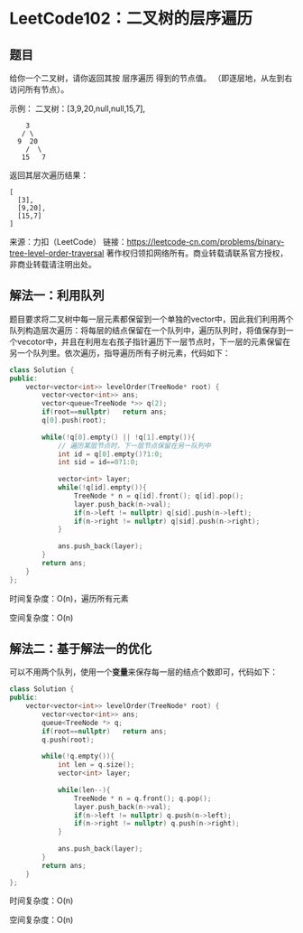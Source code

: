 # LeetCode102：二叉树的层序遍历

## 题目

给你一个二叉树，请你返回其按 层序遍历 得到的节点值。 （即逐层地，从左到右访问所有节点）。

 

示例：
二叉树：[3,9,20,null,null,15,7],

        3
       / \
      9  20
        /  \
       15   7

返回其层次遍历结果：

```
[
  [3],
  [9,20],
  [15,7]
]
```

来源：力扣（LeetCode）
链接：https://leetcode-cn.com/problems/binary-tree-level-order-traversal
著作权归领扣网络所有。商业转载请联系官方授权，非商业转载请注明出处。

## 解法一：利用队列

题目要求将二叉树中每一层元素都保留到一个单独的vector中，因此我们利用两个队列构造层次遍历：将每层的结点保留在一个队列中，遍历队列时，将值保存到一个vecotor中，并且在利用左右孩子指针遍历下一层节点时，下一层的元素保留在另一个队列里。依次遍历，指导遍历所有子树元素，代码如下：

```c++
class Solution {
public:
    vector<vector<int>> levelOrder(TreeNode* root) {
        vector<vector<int>> ans;
        vector<queue<TreeNode *>> q(2);
        if(root==nullptr)   return ans;
        q[0].push(root);
        
        while(!q[0].empty() || !q[1].empty()){
			// 遍历某层节点时，下一层节点保留在另一队列中
            int id = q[0].empty()?1:0;
            int sid = id==0?1:0;
            
            vector<int> layer;    
            while(!q[id].empty()){
                TreeNode * n = q[id].front(); q[id].pop();
                layer.push_back(n->val);
                if(n->left != nullptr) q[sid].push(n->left);
                if(n->right != nullptr) q[sid].push(n->right);
            }
            
            ans.push_back(layer);
        }
        return ans;
    }
};
```

时间复杂度：O(n)，遍历所有元素

空间复杂度：O(n)



## 解法二：基于解法一的优化

可以不用两个队列，使用一个**变量**来保存每一层的结点个数即可，代码如下：

```c++
class Solution {
public:
    vector<vector<int>> levelOrder(TreeNode* root) {
        vector<vector<int>> ans;
        queue<TreeNode *> q;
        if(root==nullptr)   return ans;
        q.push(root);
        
        while(!q.empty()){
            int len = q.size();
            vector<int> layer;
  
            while(len--){
                TreeNode * n = q.front(); q.pop();
                layer.push_back(n->val);
                if(n->left != nullptr) q.push(n->left);
                if(n->right != nullptr) q.push(n->right);
            }
            
            ans.push_back(layer);
        }
        return ans;
    }
};
```

时间复杂度：O(n)

空间复杂度：O(n)